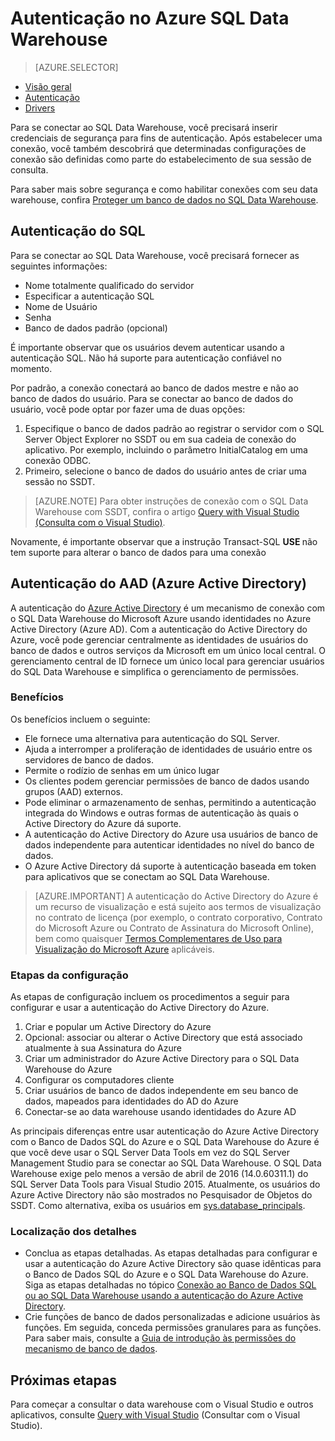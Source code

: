 <properties
   pageTitle="Autenticação no Azure SQL Data Warehouse | Microsoft Azure"
   description="Autenticação do AAD (Azure Active Directory) e SQL Server no Azure SQL Data Warehouse."
   services="sql-data-warehouse"
   documentationCenter=""
   authors="byham"
   manager="barbkess"
   editor=""
   tags=""/>

<tags
   ms.service="sql-data-warehouse"
   ms.devlang="na"
   ms.topic="article"
   ms.tgt_pltfrm="na"
   ms.workload="data-management"
   ms.date="07/23/2016"
   ms.author="rickbyh;barbkess;sonyama"/>

# Autenticação no Azure SQL Data Warehouse

> [AZURE.SELECTOR]
- [Visão geral](sql-data-warehouse-connect-overview.md)
- [Autenticação](sql-data-warehouse-authentication.md)
- [Drivers](sql-data-warehouse-connection-strings.md)

Para se conectar ao SQL Data Warehouse, você precisará inserir credenciais de segurança para fins de autenticação. Após estabelecer uma conexão, você também descobrirá que determinadas configurações de conexão são definidas como parte do estabelecimento de sua sessão de consulta.

Para saber mais sobre segurança e como habilitar conexões com seu data warehouse, confira [Proteger um banco de dados no SQL Data Warehouse][].

## Autenticação do SQL
Para se conectar ao SQL Data Warehouse, você precisará fornecer as seguintes informações:

- Nome totalmente qualificado do servidor
- Especificar a autenticação SQL
- Nome de Usuário
- Senha
- Banco de dados padrão (opcional)

É importante observar que os usuários devem autenticar usando a autenticação SQL. Não há suporte para autenticação confiável no momento.

Por padrão, a conexão conectará ao banco de dados mestre e não ao banco de dados do usuário. Para se conectar ao banco de dados do usuário, você pode optar por fazer uma de duas opções:

1. Especifique o banco de dados padrão ao registrar o servidor com o SQL Server Object Explorer no SSDT ou em sua cadeia de conexão do aplicativo. Por exemplo, incluindo o parâmetro InitialCatalog em uma conexão ODBC.
2. Primeiro, selecione o banco de dados do usuário antes de criar uma sessão no SSDT.

> [AZURE.NOTE] Para obter instruções de conexão com o SQL Data Warehouse com SSDT, confira o artigo [Query with Visual Studio (Consulta com o Visual Studio)][].

Novamente, é importante observar que a instrução Transact-SQL **USE <seu BD>** não tem suporte para alterar o banco de dados para uma conexão


## Autenticação do AAD (Azure Active Directory)

A autenticação do [Azure Active Directory][What is Azure Active Directory] é um mecanismo de conexão com o SQL Data Warehouse do Microsoft Azure usando identidades no Azure Active Directory (Azure AD). Com a autenticação do Active Directory do Azure, você pode gerenciar centralmente as identidades de usuários do banco de dados e outros serviços da Microsoft em um único local central. O gerenciamento central de ID fornece um único local para gerenciar usuários do SQL Data Warehouse e simplifica o gerenciamento de permissões.

### Benefícios

Os benefícios incluem o seguinte:

- Ele fornece uma alternativa para autenticação do SQL Server.
- Ajuda a interromper a proliferação de identidades de usuário entre os servidores de banco de dados.
- Permite o rodízio de senhas em um único lugar
- Os clientes podem gerenciar permissões de banco de dados usando grupos (AAD) externos.
- Pode eliminar o armazenamento de senhas, permitindo a autenticação integrada do Windows e outras formas de autenticação às quais o Active Directory do Azure dá suporte.
- A autenticação do Active Directory do Azure usa usuários de banco de dados independente para autenticar identidades no nível do banco de dados.
- O Azure Active Directory dá suporte à autenticação baseada em token para aplicativos que se conectam ao SQL Data Warehouse.

> [AZURE.IMPORTANT] A autenticação do Active Directory do Azure é um recurso de visualização e está sujeito aos termos de visualização no contrato de licença (por exemplo, o contrato corporativo, Contrato do Microsoft Azure ou Contrato de Assinatura do Microsoft Online), bem como quaisquer [Termos Complementares de Uso para Visualização do Microsoft Azure](https://azure.microsoft.com/support/legal/preview-supplemental-terms/) aplicáveis.

### Etapas da configuração

As etapas de configuração incluem os procedimentos a seguir para configurar e usar a autenticação do Active Directory do Azure.

1. Criar e popular um Active Directory do Azure
2. Opcional: associar ou alterar o Active Directory que está associado atualmente à sua Assinatura do Azure
3. Criar um administrador do Azure Active Directory para o SQL Data Warehouse do Azure
4. Configurar os computadores cliente
5. Criar usuários de banco de dados independente em seu banco de dados, mapeados para identidades do AD do Azure
6. Conectar-se ao data warehouse usando identidades do Azure AD

As principais diferenças entre usar autenticação do Azure Active Directory com o Banco de Dados SQL do Azure e o SQL Data Warehouse do Azure é que você deve usar o SQL Server Data Tools em vez do SQL Server Management Studio para se conectar ao SQL Data Warehouse. O SQL Data Warehouse exige pelo menos a versão de abril de 2016 (14.0.60311.1) do SQL Server Data Tools para Visual Studio 2015. Atualmente, os usuários do Azure Active Directory não são mostrados no Pesquisador de Objetos do SSDT. Como alternativa, exiba os usuários em [sys.database\_principals](https://msdn.microsoft.com/library/ms187328.aspx).
  
### Localização dos detalhes
- Conclua as etapas detalhadas. As etapas detalhadas para configurar e usar a autenticação do Azure Active Directory são quase idênticas para o Banco de Dados SQL do Azure e o SQL Data Warehouse do Azure. Siga as etapas detalhadas no tópico [Conexão ao Banco de Dados SQL ou ao SQL Data Warehouse usando a autenticação do Azure Active Directory](../sql-database/sql-database-aad-authentication.md).
- Crie funções de banco de dados personalizadas e adicione usuários às funções. Em seguida, conceda permissões granulares para as funções. Para saber mais, consulte a [Guia de introdução às permissões do mecanismo de banco de dados](https://msdn.microsoft.com/library/mt667986.aspx).

## Próximas etapas

Para começar a consultar o data warehouse com o Visual Studio e outros aplicativos, consulte [Query with Visual Studio][] (Consultar com o Visual Studio).

<!-- Article references -->
[Proteger um banco de dados no SQL Data Warehouse]: ./sql-data-warehouse-overview-manage-security.md
[Query with Visual Studio]: ./sql-data-warehouse-query-visual-studio.md
[Query with Visual Studio (Consulta com o Visual Studio)]: ./sql-data-warehouse-query-visual-studio.md
[What is Azure Active Directory]: ../active-directory/active-directory-whatis.md

<!---HONumber=AcomDC_0727_2016-->
